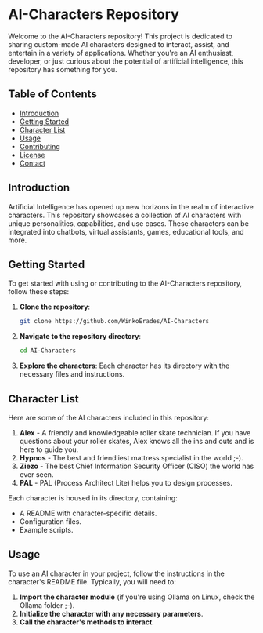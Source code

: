 # AI-Characters Repository
Welcome to the AI-Characters repository! This project is dedicated to sharing custom-made AI characters designed to interact, assist, and entertain in a variety of applications. Whether you're an AI enthusiast, developer, or just curious about the potential of artificial intelligence, this repository has something for you.

## Table of Contents
- [Introduction](#introduction)
- [Getting Started](#getting-started)
- [Character List](#character-list)
- [Usage](#usage)
- [Contributing](#contributing)
- [License](#license)
- [Contact](#contact)

## Introduction
Artificial Intelligence has opened up new horizons in the realm of interactive characters. This repository showcases a collection of AI characters with unique personalities, capabilities, and use cases. These characters can be integrated into chatbots, virtual assistants, games, educational tools, and more.

## Getting Started
To get started with using or contributing to the AI-Characters repository, follow these steps:

1. **Clone the repository**:
    ```bash
    git clone https://github.com/WinkoErades/AI-Characters
    ```

2. **Navigate to the repository directory**:
    ```bash
    cd AI-Characters
    ```

3. **Explore the characters**:
    Each character has its directory with the necessary files and instructions.

## Character List
Here are some of the AI characters included in this repository:

1. **Alex** - A friendly and knowledgeable roller skate technician. If you have questions about your roller skates, Alex knows all the ins and outs and is here to guide you.
2. **Hypnos** - The best and friendliest mattress specialist in the world ;-).
3. **Ziezo** - The best Chief Information Security Officer (CISO) the world has ever seen.
4. **PAL** - PAL (Process Architect Lite) helps you to design processes.

Each character is housed in its directory, containing:
- A README with character-specific details.
- Configuration files.
- Example scripts.

## Usage
To use an AI character in your project, follow the instructions in the character's README file. Typically, you will need to:
1. **Import the character module** (if you're using Ollama on Linux, check the Ollama folder ;-).
2. **Initialize the character with any necessary parameters**.
3. **Call the character's methods to interact**.

